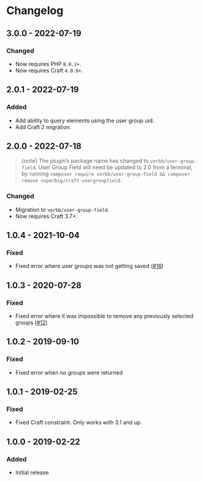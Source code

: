 # Changelog

## 3.0.0 - 2022-07-19

### Changed
- Now requires PHP `8.0.2+`.
- Now requires Craft `4.0.0+`.

## 2.0.1 - 2022-07-19

### Added
- Add ability to query elements using the user group uid.
- Add Craft 2 migration.

## 2.0.0 - 2022-07-18

> {note} The plugin’s package name has changed to `verbb/user-group-field`. User Group Field will need be updated to 2.0 from a terminal, by running `composer require verbb/user-group-field && composer remove superbig/craft-usergroupfield`.

### Changed
- Migration to `verbb/user-group-field`.
- Now requires Craft 3.7+.

## 1.0.4 - 2021-10-04

### Fixed
- Fixed error where user groups was not getting saved ([#16](https://github.com/verbb/user-group-field/pull/16))

## 1.0.3 - 2020-07-28

### Fixed
- Fixed error where it was impossible to remove any previously selected groups ([#12](https://github.com/verbb/user-group-field/pull/12))

## 1.0.2 - 2019-09-10

### Fixed
- Fixed error when no groups were returned

## 1.0.1 - 2019-02-25

### Fixed
- Fixed Craft constraint. Only works with 3.1 and up.

## 1.0.0 - 2019-02-22

### Added
- Initial release
